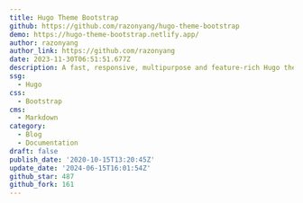 ```yaml
---
title: Hugo Theme Bootstrap
github: https://github.com/razonyang/hugo-theme-bootstrap
demo: https://hugo-theme-bootstrap.netlify.app/
author: razonyang
author_link: https://github.com/razonyang
date: 2023-11-30T06:51:51.677Z
description: A fast, responsive, multipurpose and feature-rich Hugo theme.
ssg:
  - Hugo
css:
  - Bootstrap
cms:
  - Markdown
category:
  - Blog
  - Documentation
draft: false
publish_date: '2020-10-15T13:20:45Z'
update_date: '2024-06-15T16:01:54Z'
github_star: 487
github_fork: 161
---
```


